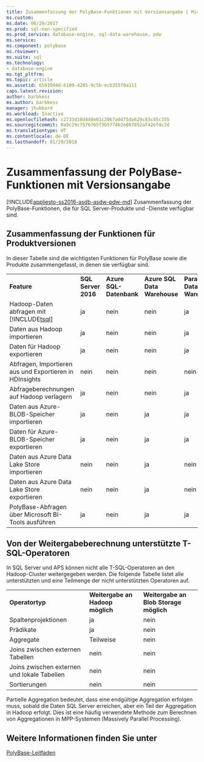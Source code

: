 ```yaml
---
title: Zusammenfassung der PolyBase-Funktionen mit Versionsangabe | Microsoft-Dokumentation
ms.custom: 
ms.date: 08/29/2017
ms.prod: sql-non-specified
ms.prod_service: database-engine, sql-data-warehouse, pdw
ms.service: 
ms.component: polybase
ms.reviewer: 
ms.suite: sql
ms.technology:
- database-engine
ms.tgt_pltfrm: 
ms.topic: article
ms.assetid: 6591994d-6109-4285-9c5b-ecb355f8a111
caps.latest.revision: 
author: barbkess
ms.author: barbkess
manager: jhubbard
ms.workload: Inactive
ms.openlocfilehash: c2733d10d4dde01c2067a0d75da629c83c45c355
ms.sourcegitcommit: 0a9c29c7576765f3b5774b2e087852af42ef4c2d
ms.translationtype: HT
ms.contentlocale: de-DE
ms.lasthandoff: 01/29/2018
---
```

# <a name="polybase-versioned-feature-summary"></a>Zusammenfassung der PolyBase-Funktionen mit Versionsangabe
[!INCLUDE[appliesto-ss2016-asdb-asdw-pdw-md](../../includes/appliesto-ss2016-asdb-asdw-pdw-md.md)] Zusammenfassung der PolyBase-Funktionen, die für SQL Server-Produkte und -Dienste verfügbar sind.  
  
## <a name="feature-summary-for-product-releases"></a>Zusammenfassung der Funktionen für Produktversionen  
 In dieser Tabelle sind die wichtigsten Funktionen für PolyBase sowie die Produkte zusammengefasst, in denen sie verfügbar sind.  
  
||||||
|-|-|-|-|-|   
|**Feature**|**SQL Server 2016**|**Azure SQL-Datenbank**|**Azure SQL Data Warehouse**|**Parallel Data Warehouse**| 
|Hadoop-Daten abfragen mit [!INCLUDE[tsql](../../includes/tsql-md.md)]|ja|nein|nein|ja|
|Daten aus Hadoop importieren|ja|nein|nein|ja|
|Daten für Hadoop exportieren  |ja|nein|nein| ja|
|Abfragen, Importieren aus und Exportieren in HDInsights |nein|nein|nein|nein
|Abfrageberechnungen auf Hadoop verlagern|ja|nein|nein|ja|  
|Daten aus Azure-BLOB-Speicher importieren|ja|nein|ja|ja| 
|Daten für Azure-BLOB-Speicher exportieren|ja|nein|ja|ja|  
|Daten aus Azure Data Lake Store importieren|nein|nein|ja|nein|    
|Daten aus Azure Data Lake Store exportieren|nein|nein|ja|nein|
|PolyBase-Abfragen über Microsoft BI-Tools ausführen|ja|nein|ja|ja|   


## <a name="pushdown-computation-supported-t-sql-operators"></a>Von der Weitergabeberechnung unterstützte T-SQL-Operatoren
In SQL Server und APS können nicht alle T-SQL-Operatoren an den Hadoop-Cluster weitergegeben werden. Die folgende Tabelle listet alle unterstützten und eine Teilmenge der nicht unterstützten Operatoren auf. 

||||
|-|-|-| 
|**Operatortyp**|**Weitergabe an Hadoop möglich**|**Weitergabe an Blob Storage möglich**|
|Spaltenprojektionen|ja|nein|
|Prädikate|ja|nein|
|Aggregate|Teilweise|nein|
|Joins zwischen externen Tabellen|nein|nein|
|Joins zwischen externen und lokale Tabellen|nein|nein|
|Sortierungen|nein|nein|

Partielle Aggregation bedeutet, dass eine endgültige Aggregation erfolgen muss, sobald die Daten SQL Server erreichen, aber ein Teil der Aggregation in Hadoop erfolgt. Dies ist eine häufig verwendete Methode zum Berechnen von Aggregationen in MPP-Systemen (Massively Parallel Processing).  
## <a name="see-also"></a>Weitere Informationen finden Sie unter  
 [PolyBase-Leitfaden](../../relational-databases/polybase/polybase-guide.md)  
  
  
